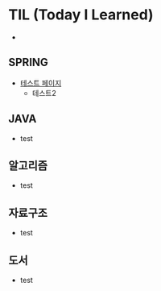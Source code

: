 # TIL (Today I Learned)
-

## SPRING 
  - [테스트 페이지](https://github.com/sjeun1/TIL/blob/main/Spring/test.md)
    - 테스트2
  
## JAVA
  - test 
  
## 알고리즘
  - test 

## 자료구조
  - test 

## 도서
  - test 
